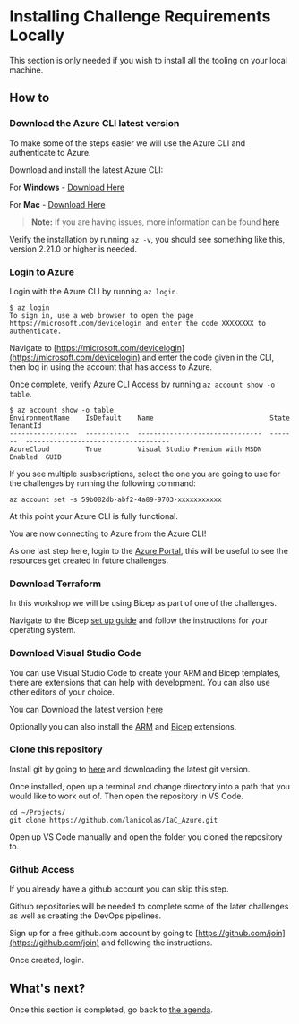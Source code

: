 # Installing Challenge Requirements Locally

This section is only needed if you wish to install all the tooling on your local machine.

## How to

### Download the Azure CLI latest version

To make some of the steps easier we will use the Azure CLI and authenticate to Azure.

Download and install the latest Azure CLI:

For **Windows** - [Download Here](https://docs.microsoft.com/en-us/cli/azure/install-azure-cli-windows)

For **Mac** - [Download Here](https://docs.microsoft.com/en-us/cli/azure/install-azure-cli-macos)

> **Note:** If you are having issues, more information can be found [here](https://docs.microsoft.com/en-us/cli/azure/install-azure-cli?view=azure-cli-latest)

Verify the installation by running `az -v`, you should see something like this, version 2.21.0 or higher is needed.

### Login to Azure

Login with the Azure CLI by running `az login`.

```shell
$ az login
To sign in, use a web browser to open the page https://microsoft.com/devicelogin and enter the code XXXXXXXX to authenticate.
```

Navigate to [https://microsoft.com/devicelogin](https://microsoft.com/devicelogin) and enter the code given in the CLI, then log in using the account that has access to Azure.

Once complete, verify Azure CLI Access by running `az account show -o table`.

```shell
$ az account show -o table
EnvironmentName    IsDefault    Name                             State    TenantId
-----------------  -----------  -------------------------------  -------  ------------------------------------
AzureCloud         True         Visual Studio Premium with MSDN  Enabled  GUID
```

If you see multiple susbscriptions, select the one you are going to use for the challenges by running the following command:

```shell
az account set -s 59b082db-abf2-4a89-9703-xxxxxxxxxxx
```

At this point your Azure CLI is fully functional.

You are now connecting to Azure from the Azure CLI!

As one last step here, login to the [Azure Portal](https://portal.azure.com/), this will be useful to see the resources get created in future challenges.

### Download Terraform

In this workshop we will be using Bicep as part of one of the challenges.

Navigate to the Bicep [set up guide](https://github.com/Azure/bicep/blob/main/docs/installing.md) and follow the instructions for your operating system.

### Download Visual Studio Code

You can use Visual Studio Code to create your ARM and Bicep templates, there are extensions that can help with development. You can also use other editors of your choice.

You can Download the latest version [here](https://code.visualstudio.com/Download)

Optionally you can also install the [ARM](https://marketplace.visualstudio.com/items?itemName=msazurermtools.azurerm-vscode-tools) and [Bicep](https://marketplace.visualstudio.com/items?itemName=ms-azuretools.vscode-bicep) extensions.

### Clone this repository

Install git by going to [here](https://git-scm.com/downloads) and downloading the latest git version.

Once installed, open up a terminal and change directory into a path that you would like to work out of. Then open the repository in VS Code.

```shell
cd ~/Projects/
git clone https://github.com/lanicolas/IaC_Azure.git
```

Open up VS Code manually and open the folder you cloned the repository to.

### Github Access

If you already have a github account you can skip this step.

Github repositories will be needed to complete some of the later challenges as well as creating the DevOps pipelines.

Sign up for a free github.com account by going to [https://github.com/join](https://github.com/join) and following the instructions.

Once created, login.

## What's next?

Once this section is completed, go back to [the agenda](README.md).
